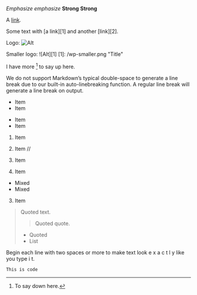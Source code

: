 *Emphasize* _emphasize_
**Strong** __Strong__

A [link](http://example.com "Title").

Some text with [a link][1] and
another [link][2].

Logo: ![Alt](/wp.png "Title")

Smaller logo: ![Alt][1]
[1]: /wp-smaller.png "Title"

I have more [^1] to say up here.
[^1]: To say down here.

We do not support Markdown’s typical double-space to generate a line break due to our built-in auto-linebreaking function. A regular line break will generate a line break on output.

* Item
* Item
- Item
- Item

1. Item
2. Item
//

1. Item
2. Item
 * Mixed
 * Mixed
3. Item

> Quoted text.
> > Quoted quote.
> * Quoted
> * List

Begin each line with
   two spaces or more to
   make text look
   e x a c t l y
   like you type i
   t.

 `This is code`

